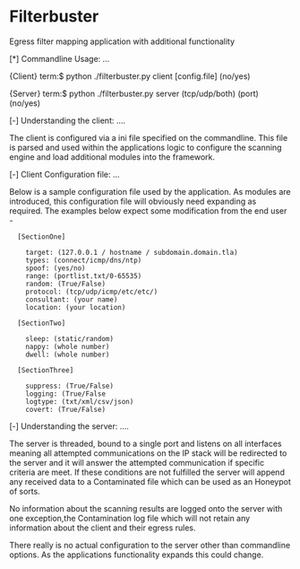 Filterbuster
============

Egress filter mapping application with additional functionality

  [*] Commandline Usage: ...
  
  {Client}  term:$ python ./filterbuster.py client [config.file] (no/yes)
  
  {Server}  term:$ python ./filterbuster.py server (tcp/udp/both) (port) (no/yes)

  [-] Understanding the client: ....

  The client is configured via a ini file specified on the commandline. This file is parsed 
  and used within the applications logic to configure the scanning engine and load additional
  modules into the framework.
  
  [-] Client Configuration file: ...

  Below is a sample configuration file used by the application. As modules are introduced, this
  configuration file will obviously need expanding as required. The examples below expect some
  modification from the end user -

  
      [SectionOne]
        
        target: (127.0.0.1 / hostname / subdomain.domain.tla)
        types: (connect/icmp/dns/ntp)
        spoof: (yes/no)
        range: (portlist.txt/0-65535)
        random: (True/False)
        protocol: (tcp/udp/icmp/etc/etc/)
        consultant: (your name)
        location: (your location)
      
      [SectionTwo]
      
        sleep: (static/random)
        nappy: (whole number)
        dwell: (whole number)
      
      [SectionThree]
      
        suppress: (True/False)
        logging: (True/False
        logtype: (txt/xml/csv/json)
        covert: (True/False)

  
  [-] Understanding the server: ....
  
  The server is threaded, bound to a single port and listens on all interfaces meaning all attempted 
  communications on the IP stack will be redirected to the server and it will answer the attempted 
  communication if specific criteria are meet. If these conditions are not fulfilled the server will 
  append any received data to a Contaminated file which can be used as an Honeypot of sorts.
  
  No information about the scanning results are logged onto the server with one exception,the
  Contamination log file which will not retain any information about the client and their egress rules.
  
  There really is no actual configuration to the server other than commandline options. As the applications
  functionality expands this could change.
  
      
      
      
      
      
      
      
      
